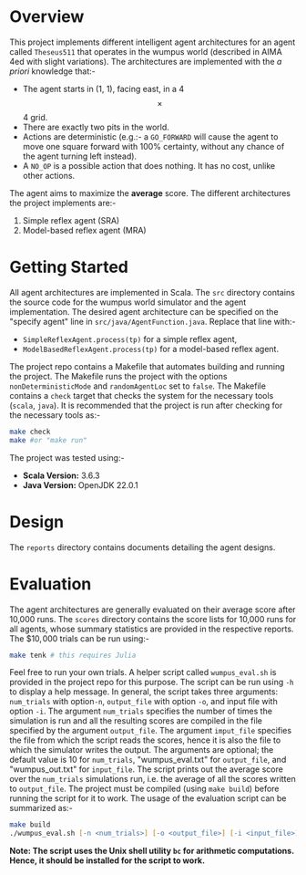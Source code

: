 # Overview

This project implements different intelligent agent architectures for an agent called `Theseus511` that operates in the wumpus world (described in AIMA 4ed with slight variations). The architectures are implemented with the *a priori* knowledge that:-

+ The agent starts in (1, 1), facing east, in a 4 $$\times$$ 4 grid.
+ There are exactly two pits in the world.
+ Actions are deterministic (e.g.:- a `GO_FORWARD` will cause the agent to move one square forward with 100% certainty, without any chance of the agent turning left instead).
+ A `NO_OP` is a possible action that does nothing. It has no cost, unlike other actions.

The agent aims to maximize the **average** score. The different architectures the project implements are:-

1. Simple reflex agent (SRA)
2. Model-based reflex agent (MRA) 

# Getting Started

All agent architectures are implemented in Scala. The `src` directory contains the source code for the wumpus world simulator and the agent implementation. The desired agent architecture can be specified on the "specify agent" line in `src/java/AgentFunction.java`. Replace that line with:-

+ `SimpleReflexAgent.process(tp)` for a simple reflex agent,
+ `ModelBasedReflexAgent.process(tp)` for a model-based reflex agent.

The project repo contains a Makefile that automates building and running the project. The Makefile runs the project with the options `nonDeterministicMode` and `randomAgentLoc` set to `false`. The Makefile contains a `check` target that checks the system for the necessary tools (`scala`, `java`). It is recommended that the project is run after checking for the necessary tools as:-

```zsh
make check
make #or "make run"
```

The project was tested using:-

+ **Scala Version:** 3.6.3
+ **Java Version:** OpenJDK 22.0.1

# Design

The `reports` directory contains documents detailing the agent designs.

# Evaluation

The agent architectures are generally evaluated on their average score after 10,000 runs. The `scores` directory contains the score lists for 10,000 runs for all agents, whose summary statistics are provided in the respective reports. The $$10,\!000$ trials can be run using:-
```zsh
make tenk # this requires Julia
```
Feel free to run your own trials. A helper script called `wumpus_eval.sh` is provided in the project repo for this purpose. The script can be run using `-h` to display a help message. In general, the script takes three arguments: `num_trials` with option`-n`, `output_file` with option `-o`, and input file with option `-i`. The argument `num_trials` specifies the number of times the simulation is run and all the resulting scores are compiled in the file specified by the argument `output_file`. The argument `imput_file` specifies the file from which the script reads the scores, hence it is also the file to which the simulator writes the output. The arguments are optional; the default value is 10 for `num_trials`, "wumpus_eval.txt" for `output_file`, and "wumpus_out.txt" for `input_file`. The script prints out the average score over the `num_trials` simulations run, i.e. the average of all the scores written to `output_file`. The project must be compiled (using `make build`) before running the script for it to work. The usage of the evaluation script can be summarized as:-

```zsh
make build
./wumpus_eval.sh [-n <num_trials>] [-o <output_file>] [-i <input_file>] [-h]
```

**Note: The script uses the Unix shell utility `bc` for arithmetic computations. Hence, it should be installed for the script to work.**
